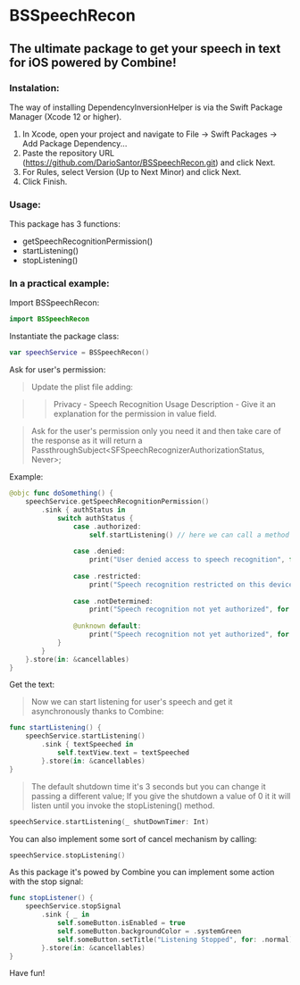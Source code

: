 # BSSpeechRecon

## The ultimate package to get your speech in text for iOS powered by Combine!

### Instalation:
The way of installing DependencyInversionHelper is via the Swift Package Manager (Xcode 12 or higher).

1. In Xcode, open your project and navigate to File → Swift Packages → Add Package Dependency...
2. Paste the repository URL (https://github.com/DarioSantor/BSSpeechRecon.git) and click Next.
3. For Rules, select Version (Up to Next Minor) and click Next.
4. Click Finish.

### Usage:
This package has 3 functions:

* getSpeechRecognitionPermission()
* startListening()
* stopListening()

### In a practical example:

Import BSSpeechRecon:
```swift
import BSSpeechRecon
```

Instantiate the package class:
```swift
var speechService = BSSpeechRecon()
```

Ask for user's permission:
> Update the plist file adding:

>> Privacy - Speech Recognition Usage Description - Give it an explanation for the permission in value field.

> Ask for the user's permission only you need it and then take care of the response as it will return a PassthroughSubject<SFSpeechRecognizerAuthorizationStatus, Never>;

Example:
``` swift
@objc func doSomething() {
    speechService.getSpeechRecognitionPermission()
        .sink { authStatus in
            switch authStatus {
                case .authorized:
                    self.startListening() // here we can call a method to start listening for user's speech
                    
                case .denied:
                    print("User denied access to speech recognition", for: .disabled)
                    
                case .restricted:
                    print("Speech recognition restricted on this device", for: .disabled)
                    
                case .notDetermined:
                    print("Speech recognition not yet authorized", for: .disabled)
                    
                @unknown default:
                    print("Speech recognition not yet authorized", for: .disabled)
            }
        }
    }.store(in: &cancellables)
}
```

Get the text:
> Now we can start listening for user's speech and get it asynchronously thanks to Combine:
```swift
func startListening() {
    speechService.startListening()
        .sink { textSpeeched in
            self.textView.text = textSpeeched
        }.store(in: &cancellables)
}
```

> The default shutdown time it's 3 seconds but you can change it passing a different value;
> If you give the shutdown a value of 0 it it will listen until you invoke the stopListening() method.
``` swift
speechService.startListening(_ shutDownTimer: Int)
```

You can also implement some sort of cancel mechanism by calling:
```swift
speechService.stopListening()
```

As this package it's powed by Combine you can implement some action with the stop signal:
```swift
func stopListener() {
    speechService.stopSignal
        .sink { _ in
            self.someButton.isEnabled = true
            self.someButton.backgroundColor = .systemGreen
            self.someButton.setTitle("Listening Stopped", for: .normal)
        }.store(in: &cancellables)
}
```


Have fun!
